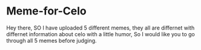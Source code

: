 # Meme-for-Celo
Hey there, SO I have uploaded 5  different memes, they all are differnet with differnet information about celo with a little humor, So I would like you to go through all 5 memes before judging.
